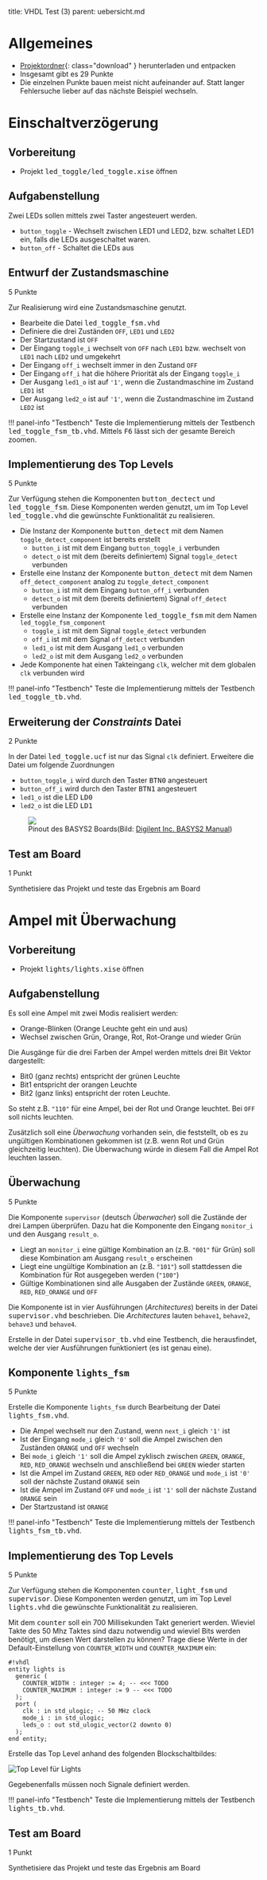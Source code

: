 title: VHDL Test (3)
parent: uebersicht.md

# Allgemeines
* [Projektordner](vhdl_test_3.compress){: class="download" } herunterladen und entpacken
* Insgesamt gibt es <span class="badge">29 Punkte</span>
* Die einzelnen Punkte bauen meist nicht aufeinander auf. Statt langer Fehlersuche lieber auf das nächste Beispiel wechseln.

# Einschaltverzögerung
## Vorbereitung
* Projekt <samp>led_toggle/led_toggle.xise</samp> öffnen

## Aufgabenstellung
Zwei LEDs sollen mittels zwei Taster angesteuert werden.

* <code>button_toggle</code> - Wechselt zwischen LED1 und LED2, bzw. schaltet LED1 ein, falls die LEDs ausgeschaltet waren.
* <code>button_off</code> - Schaltet die LEDs aus

## Entwurf der Zustandsmaschine
<span class="badge">5 Punkte</span>

Zur Realisierung wird eine Zustandsmaschine genutzt.

* Bearbeite die Datei <samp>led_toggle_fsm.vhd</samp>
* Definiere die drei Zuständen <code>OFF</code>, <code>LED1</code> und <code>LED2</code>
* Der Startzustand ist <code>OFF</code>
* Der Eingang <code>toggle_i</code> wechselt von <code>OFF</code> nach <code>LED1</code> bzw. wechselt von <code>LED1</code> nach <code>LED2</code> und umgekehrt
* Der Eingang <code>off_i</code> wechselt immer in den Zustand <code>OFF</code>
* Der Eingang <code>off_i</code> hat die höhere Priorität als der Eingang <code>toggle_i</code>
* Der Ausgang <code>led1_o</code> ist auf <code>'1'</code>, wenn die Zustandmaschine im Zustand <code>LED1</code> ist
* Der Ausgang <code>led2_o</code> ist auf <code>'1'</code>, wenn die Zustandmaschine im Zustand <code>LED2</code> ist

!!! panel-info "Testbench"
    Teste die Implementierung mittels der Testbench <samp>led_toggle_fsm_tb.vhd</samp>. Mittels <kbd>F6</kbd> lässt sich
    der gesamte Bereich zoomen.

## Implementierung des Top Levels
<span class="badge">5 Punkte</span>

Zur Verfügung stehen die Komponenten <samp>button_dectect</samp> und <samp>led_toggle_fsm</samp>. Diese
Komponenten werden genutzt, um im Top Level <samp>led_toggle.vhd</samp> die gewünschte Funktionalität zu realisieren.

* Die Instanz der Komponente <samp>button_detect</samp> mit dem Namen <code>toggle_detect_component</code> ist bereits erstellt
    * <code>button_i</code> ist mit dem Eingang <code>button_toggle_i</code> verbunden
    * <code>detect_o</code> ist mit dem (bereits definiertem) Signal <code>toggle_detect</code> verbunden
* Erstelle eine Instanz der Komponente <samp>button_detect</samp> mit dem Namen <code>off_detect_component</code> analog zu <code>toggle_detect_component</code>
    * <code>button_i</code> ist mit dem Eingang <code>button_off_i</code> verbunden
    * <code>detect_o</code> ist mit dem (bereits definiertem) Signal <code>off_detect</code> verbunden
* Erstelle eine Instanz der Komponente <samp>led_toggle_fsm</samp> mit dem Namen <code>led_toggle_fsm_component</code>
    * <code>toggle_i</code> ist mit dem Signal <code>toggle_detect</code> verbunden
    * <code>off_i</code> ist mit dem Signal <code>off_detect</code> verbunden
    * <code>led1_o</code> ist mit dem Ausgang <code>led1_o</code> verbunden
    * <code>led2_o</code> ist mit dem Ausgang <code>led2_o</code> verbunden
* Jede Komponente hat einen Takteingang <code>clk</code>, welcher mit dem globalen <code>clk</code> verbunden wird

!!! panel-info "Testbench"
    Teste die Implementierung mittels der Testbench <samp>led_toggle_tb.vhd</samp>.

## Erweiterung der *Constraints* Datei
<span class="badge">2 Punkte</span>

In der Datei <samp>led_toggle.ucf</samp> ist nur das Signal <code>clk</code> definiert. Erweitere die Datei um folgende Zuordnungen

* <code>button_toggle_i</code> wird durch den Taster <samp>BTN0</samp> angesteuert
* <code>button_off_i</code> wird durch den Taster <samp>BTN1</samp> angesteuert
* <code>led1_o</code> ist die LED <samp>LD0</samp>
* <code>led2_o</code> ist die LED <samp>LD1</samp>

<figure><img src="../basys2_pinout.svg"><figcaption>Pinout des BASYS2 Boards(Bild: <a href="http://www.digilentinc.com/Products/Detail.cfm?NavPath=2,400,790&Prod=BASYS2">Digilent Inc. BASYS2 Manual</a>)</figcaption></figure>

## Test am Board
<span class="badge">1 Punkt</span>

Synthetisiere das Projekt und teste das Ergebnis am Board

# Ampel mit Überwachung
## Vorbereitung
* Projekt <samp>lights/lights.xise</samp> öffnen

## Aufgabenstellung
Es soll eine Ampel mit zwei Modis realisiert werden:

* Orange-Blinken (Orange Leuchte geht ein und aus)
* Wechsel zwischen Grün, Orange, Rot, Rot-Orange und wieder Grün

Die Ausgänge für die drei Farben der Ampel werden mittels drei Bit Vektor dargestellt:

* Bit0 (ganz rechts) entspricht der grünen Leuchte
* Bit1 entspricht der orangen Leuchte
* Bit2 (ganz links) entspricht der roten Leuchte.

So steht z.B. <code>"110"</code> für eine Ampel, bei der Rot und Orange leuchtet. Bei <code>OFF</code> soll nichts leuchten.

Zusätzlich soll eine *Überwachung* vorhanden sein, die feststellt, ob es zu ungültigen Kombinationen gekommen ist (z.B.
wenn Rot und Grün gleichzeitig leuchten). Die Überwachung würde in diesem Fall die Ampel Rot leuchten lassen.

## Überwachung
<span class="badge">5 Punkte</span>

Die Komponente <code>supervisor</code> (deutsch *Überwacher*) soll die Zustände der drei Lampen überprüfen. Dazu hat die Komponente
den Eingang <code>monitor_i</code> und den Ausgang <code>result_o</code>.

* Liegt an <code>monitor_i</code> eine gültige Kombination an (z.B. <code>"001"</code> für Grün) soll diese Kombination am Ausgang <code>result_o</code> erscheinen
* Liegt eine ungültige Kombination an (z.B. <code>"101"</code>) soll stattdessen die Kombination für Rot ausgegeben werden (<code>"100"</code>)
* Gültige Kombinationen sind alle Ausgaben der Zustände <code>GREEN</code>, <code>ORANGE</code>, <code>RED</code>, <code>RED_ORANGE</code> und <code>OFF</code>

Die Komponente ist in vier Ausführungen (*Architectures*) bereits in der Datei <samp>supervisor.vhd</samp> beschrieben. Die
*Architectures* lauten <code>behave1</code>, <code>behave2</code>, <code>behave3</code> und <code>behave4</code>.

Erstelle in der Datei <samp>supervisor_tb.vhd</samp> eine Testbench, die herausfindet, welche der vier Ausführungen
funktioniert (es ist genau eine).

## Komponente <code>lights_fsm</code>
<span class="badge">5 Punkte</span>

Erstelle die Komponente <code>lights_fsm</code> durch Bearbeitung der Datei <samp>lights_fsm.vhd</samp>.

* Die Ampel wechselt nur den Zustand, wenn <code>next_i</code> gleich <code>'1'</code> ist
* Ist der Eingang <code>mode_i</code> gleich <code>'0'</code> soll die Ampel zwischen den Zuständen <code>ORANGE</code> und <code>OFF</code> wechseln
* Bei <code>mode_i</code> gleich <code>'1'</code> soll die Ampel zyklisch zwischen <code>GREEN</code>, <code>ORANGE</code>, <code>RED</code>, <code>RED_ORANGE</code> wechseln und anschließend bei <code>GREEN</code> wieder starten
* Ist die Ampel im Zustand <code>GREEN</code>, <code>RED</code> oder <code>RED_ORANGE</code> und <code>mode_i</code> ist <code>'0'</code> soll der nächste Zustand <code>ORANGE</code> sein
* Ist die Ampel im Zustand <code>OFF</code> und <code>mode_i</code> ist <code>'1'</code> soll der nächste Zustand <code>ORANGE</code> sein
* Der Startzustand ist <code>ORANGE</code>

!!! panel-info "Testbench"
    Teste die Implementierung mittels der Testbench <samp>lights_fsm_tb.vhd</samp>.

## Implementierung des Top Levels
<span class="badge">5 Punkte</span>

Zur Verfügung stehen die Komponenten <samp>counter</samp>, <samp>light_fsm</samp> und <samp>supervisor</samp>. Diese
Komponenten werden genutzt, um im Top Level <samp>lights.vhd</samp> die gewünschte Funktionalität zu realisieren.

Mit dem <samp>counter</samp> soll ein 700 Millisekunden Takt generiert werden. Wieviel Takte des 50 Mhz Taktes sind dazu
notwendig und wieviel Bits werden benötigt, um diesen Wert darstellen zu können? Trage diese Werte in der Default-Einstellung
von <code>COUNTER_WIDTH</code> und <code>COUNTER_MAXIMUM</code> ein:

    #!vhdl
    entity lights is
      generic (
        COUNTER_WIDTH : integer := 4; -- <<< TODO
        COUNTER_MAXIMUM : integer := 9 -- <<< TODO
      );
      port (
        clk : in std_ulogic; -- 50 MHz clock
        mode_i : in std_ulogic;
        leds_o : out std_ulogic_vector(2 downto 0)
      );
    end entity;

Erstelle das Top Level anhand des folgenden Blockschaltbildes:

![Top Level für Lights](test3_lights.jpg)

Gegebenenfalls müssen noch Signale definiert werden.

!!! panel-info "Testbench"
    Teste die Implementierung mittels der Testbench <samp>lights_tb.vhd</samp>.

## Test am Board
<span class="badge">1 Punkt</span>

Synthetisiere das Projekt und teste das Ergebnis am Board
